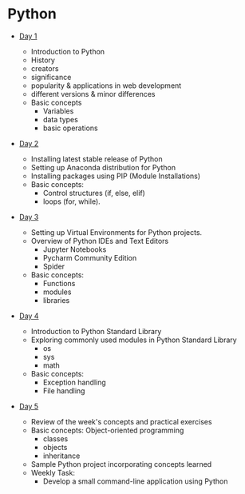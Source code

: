 # Python 

- [Day 1](markdown/day1.md)

  + Introduction to Python 
  + History
  + creators
  + significance 
  + popularity & applications in web development 
  + different versions &  minor differences
  + Basic concepts
    - Variables
    - data types 
    - basic operations

- [Day 2](markdown/day2.md)

  + Installing latest stable release of Python
  + Setting up Anaconda distribution for Python
  + Installing packages using PIP (Module Installations)
  + Basic concepts:
    - Control structures (if, else, elif)
    - loops (for, while).
  
- [Day 3](markdown/day3.md)

    + Setting up Virtual Environments for Python projects.
    + Overview of Python IDEs and Text Editors 
      - Jupyter Notebooks
      - Pycharm Community Edition
      - Spider 
    + Basic concepts: 
      - Functions
      - modules
      - libraries

- [Day 4](markdown/day4.md)

    + Introduction to Python Standard Library
    + Exploring commonly used modules in Python Standard Library
      - os
      - sys
      - math
    + Basic concepts:
      - Exception handling
      - File handling
  
- [Day 5](markdown/day5.md)

    + Review of the week's concepts and practical exercises
    + Basic concepts: Object-oriented programming 
      - classes
      - objects
      - inheritance
    + Sample Python project incorporating concepts learned  
    + Weekly Task:
      - Develop a small command-line application using Python 